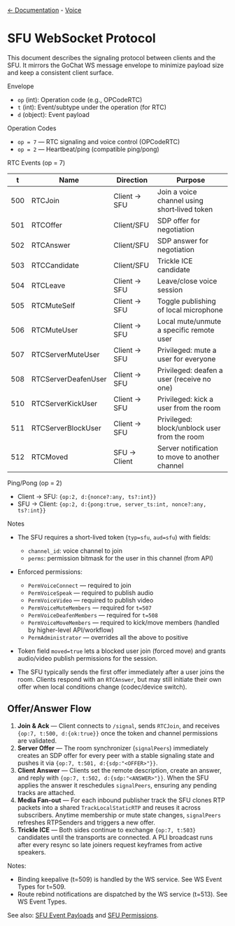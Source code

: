 [<- Documentation](../README.md) - [Voice](README.md)

# SFU WebSocket Protocol

This document describes the signaling protocol between clients and the SFU. It mirrors the GoChat WS message envelope to minimize payload size and keep a consistent client surface.

Envelope

- `op` (int): Operation code (e.g., OPCodeRTC)
- `t` (int): Event/subtype under the operation (for RTC)
- `d` (object): Event payload

Operation Codes

- `op = 7` — RTC signaling and voice control (OPCodeRTC)
- `op = 2` — Heartbeat/ping (compatible ping/pong)

RTC Events (op = 7)

| t    | Name                         | Direction         | Purpose |
|------|------------------------------|-------------------|---------|
| 500  | RTCJoin                      | Client → SFU      | Join a voice channel using short‑lived token |
| 501  | RTCOffer                     | Client/SFU        | SDP offer for negotiation |
| 502  | RTCAnswer                    | Client/SFU        | SDP answer for negotiation |
| 503  | RTCCandidate                 | Client/SFU        | Trickle ICE candidate |
| 504  | RTCLeave                     | Client → SFU      | Leave/close voice session |
| 505  | RTCMuteSelf                  | Client → SFU      | Toggle publishing of local microphone |
| 506  | RTCMuteUser                  | Client → SFU      | Local mute/unmute a specific remote user |
| 507  | RTCServerMuteUser            | Client → SFU      | Privileged: mute a user for everyone |
| 508  | RTCServerDeafenUser          | Client → SFU      | Privileged: deafen a user (receive no one) |
| 510  | RTCServerKickUser            | Client → SFU      | Privileged: kick a user from the room |
| 511  | RTCServerBlockUser           | Client → SFU      | Privileged: block/unblock user from the room |
| 512  | RTCMoved                     | SFU → Client      | Server notification to move to another channel |

Ping/Pong (op = 2)

- Client → SFU: `{op:2, d:{nonce?:any, ts?:int}}`
- SFU → Client: `{op:2, d:{pong:true, server_ts:int, nonce?:any, ts?:int}}`

Notes

- The SFU requires a short-lived token (`typ=sfu`, `aud=sfu`) with fields:
  - `channel_id`: voice channel to join
  - `perms`: permission bitmask for the user in this channel (from API)
- Enforced permissions:
  - `PermVoiceConnect` — required to join
  - `PermVoiceSpeak` — required to publish audio
  - `PermVoiceVideo` — required to publish video
  - `PermVoiceMuteMembers` — required for `t=507`
  - `PermVoiceDeafenMembers` — required for `t=508`
  - `PermVoiceMoveMembers` — required to kick/move members (handled by higher-level API/workflow)
  - `PermAdministrator` — overrides all the above to positive
- Token field `moved=true` lets a blocked user join (forced move) and grants audio/video publish permissions for the session.

- The SFU typically sends the first offer immediately after a user joins the room. Clients respond with an `RTCAnswer`, but may still initiate their own offer when local conditions change (codec/device switch).

## Offer/Answer Flow

1. **Join & Ack** — Client connects to `/signal`, sends `RTCJoin`, and receives `{op:7, t:500, d:{ok:true}}` once the token and channel permissions are validated.
2. **Server Offer** — The room synchronizer (`signalPeers`) immediately creates an SDP offer for every peer with a stable signaling state and pushes it via `{op:7, t:501, d:{sdp:"<OFFER>"}}`.
3. **Client Answer** — Clients set the remote description, create an answer, and reply with `{op:7, t:502, d:{sdp:"<ANSWER>"}}`. When the SFU applies the answer it reschedules `signalPeers`, ensuring any pending tracks are attached.
4. **Media Fan-out** — For each inbound publisher track the SFU clones RTP packets into a shared `TrackLocalStaticRTP` and reuses it across subscribers. Anytime membership or mute state changes, `signalPeers` refreshes RTPSenders and triggers a new offer.
5. **Trickle ICE** — Both sides continue to exchange `{op:7, t:503}` candidates until the transports are connected. A PLI broadcast runs after every resync so late joiners request keyframes from active speakers.

Notes:
- Binding keepalive (t=509) is handled by the WS service. See WS Event Types for t=509.
- Route rebind notifications are dispatched by the WS service (t=513). See WS Event Types.

See also: [SFU Event Payloads](SFUEventPayloads.md) and [SFU Permissions](SFUPermissions.md).
